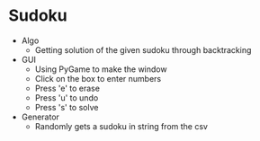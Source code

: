 # Sudoku
- Algo
  - Getting solution of the given sudoku through backtracking
- GUI
  - Using PyGame to make the window
  - Click on the box to enter numbers
  - Press 'e' to erase
  - Press 'u' to undo
  - Press 's' to solve
- Generator
  - Randomly gets a sudoku in string from the csv
